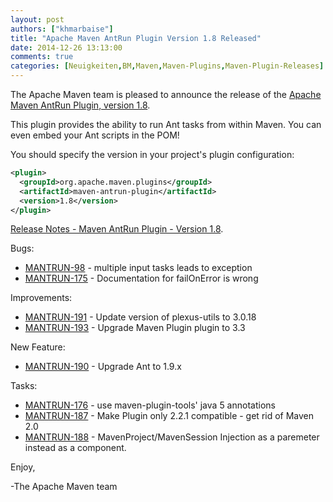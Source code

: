 ```yaml
---
layout: post
authors: ["khmarbaise"]
title: "Apache Maven AntRun Plugin Version 1.8 Released"
date: 2014-12-26 13:13:00
comments: true
categories: [Neuigkeiten,BM,Maven,Maven-Plugins,Maven-Plugin-Releases]
---
```

The Apache Maven team is pleased to announce the release of the 
[Apache Maven AntRun Plugin, version 1.8](https://maven.apache.org/plugins/maven-antrun-plugin/).

This plugin provides the ability to run Ant tasks from within Maven. You can
even embed your Ant scripts in the POM!

You should specify the version in your project's plugin configuration:

``` xml
<plugin>
  <groupId>org.apache.maven.plugins</groupId>
  <artifactId>maven-antrun-plugin</artifactId>
  <version>1.8</version>
</plugin>
```

<!-- more -->

[Release Notes - Maven AntRun Plugin - Version 1.8](http://jira.codehaus.org/secure/ReleaseNote.jspa?projectId=11125&version=18043).


Bugs:

 * [MANTRUN-98](https://issues.apache.org/jira/browse/MANTRUN-98) - multiple input tasks leads to exception
 * [MANTRUN-175](https://issues.apache.org/jira/browse/MANTRUN-175) - Documentation for failOnError is wrong

Improvements:

 * [MANTRUN-191](https://issues.apache.org/jira/browse/MANTRUN-191) - Update version of plexus-utils to 3.0.18
 * [MANTRUN-193](https://issues.apache.org/jira/browse/MANTRUN-193) - Upgrade Maven Plugin plugin to 3.3

New Feature:

 * [MANTRUN-190](https://issues.apache.org/jira/browse/MANTRUN-190) - Upgrade Ant to 1.9.x

Tasks:

 * [MANTRUN-176](https://issues.apache.org/jira/browse/MANTRUN-176) - use maven-plugin-tools' java 5 annotations
 * [MANTRUN-187](https://issues.apache.org/jira/browse/MANTRUN-187) - Make Plugin only 2.2.1 compatible - get rid of Maven 2.0
 * [MANTRUN-188](https://issues.apache.org/jira/browse/MANTRUN-188) - MavenProject/MavenSession Injection as a paremeter instead as a component.


Enjoy,

-The Apache Maven team

